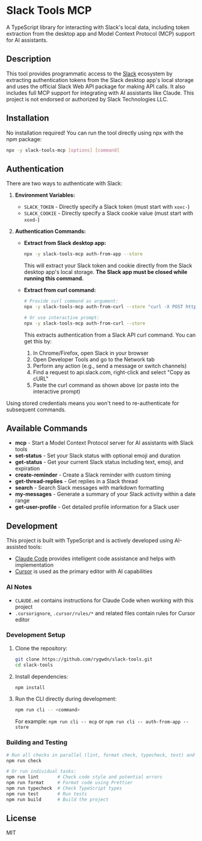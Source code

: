# Slack Tools MCP

A TypeScript library for interacting with Slack's local data, including token extraction from the desktop app and Model Context Protocol (MCP) support for AI assistants.

## Description

This tool provides programmatic access to the [Slack](https://slack.com/) ecosystem by extracting authentication tokens from the Slack desktop app's local storage and uses the official Slack Web API package for making API calls. It also includes full MCP support for integrating with AI assistants like Claude. This project is not endorsed or authorized by Slack Technologies LLC.

## Installation

No installation required! You can run the tool directly using npx with the npm package:

```bash
npx -y slack-tools-mcp [options] [command]
```

## Authentication

There are two ways to authenticate with Slack:

1. **Environment Variables:**
   - `SLACK_TOKEN` - Directly specify a Slack token (must start with `xoxc-`)
   - `SLACK_COOKIE` - Directly specify a Slack cookie value (must start with `xoxd-`)

2. **Authentication Commands:**

   - **Extract from Slack desktop app:**
     ```bash
     npx -y slack-tools-mcp auth-from-app --store
     ```
     This will extract your Slack token and cookie directly from the Slack desktop app's local storage. **The Slack app must be closed while running this command.**

   - **Extract from curl command:**
     ```bash
     # Provide curl command as argument:
     npx -y slack-tools-mcp auth-from-curl --store "curl -X POST https://slack.com/api/..."

     # Or use interactive prompt:
     npx -y slack-tools-mcp auth-from-curl --store
     ```
     This extracts authentication from a Slack API curl command. You can get this by:
     1. In Chrome/Firefox, open Slack in your browser
     2. Open Developer Tools and go to the Network tab
     3. Perform any action (e.g., send a message or switch channels)
     4. Find a request to api.slack.com, right-click and select "Copy as cURL"
     5. Paste the curl command as shown above (or paste into the interactive prompt)

Using stored credentials means you won't need to re-authenticate for subsequent commands.

## Available Commands

- **mcp** - Start a Model Context Protocol server for AI assistants with Slack tools
- **set-status** - Set your Slack status with optional emoji and duration
- **get-status** - Get your current Slack status including text, emoji, and expiration
- **create-reminder** - Create a Slack reminder with custom timing
- **get-thread-replies** - Get replies in a Slack thread
- **search** - Search Slack messages with markdown formatting
- **my-messages** - Generate a summary of your Slack activity within a date range
- **get-user-profile** - Get detailed profile information for a Slack user

## Development

This project is built with TypeScript and is actively developed using AI-assisted tools:

- [Claude Code](https://claude.ai/code) provides intelligent code assistance and helps with implementation
- [Cursor](https://cursor.sh/) is used as the primary editor with AI capabilities

### AI Notes

- `CLAUDE.md` contains instructions for Claude Code when working with this project
- `.cursorignore`, `.cursor/rules/*` and related files contain rules for Cursor editor

### Development Setup

1. Clone the repository:
   ```bash
   git clone https://github.com/rygwdn/slack-tools.git
   cd slack-tools
   ```

2. Install dependencies:
   ```bash
   npm install
   ```

3. Run the CLI directly during development:
   ```bash
   npm run cli -- <command>
   ```
   For example: `npm run cli -- mcp` or `npm run cli -- auth-from-app --store`


### Building and Testing

```bash
# Run all checks in parallel (lint, format check, typecheck, test) and build
npm run check

# Or run individual tasks:
npm run lint       # Check code style and potential errors
npm run format     # Format code using Prettier
npm run typecheck  # Check TypeScript types
npm run test       # Run tests
npm run build      # Build the project
```

## License

MIT
